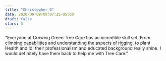 ```yaml
---
title: "Christopher G"
date: 2020-09-08T09:07:25-05:00
draft: false
stars: 5
---
```

"Everyone at Growing Green Tree Care has an incredible skill set. From climbing capabilities and understanding the aspects of rigging, to plant Health and Id, their professionalism and educated background really shine. I would definitely have them back to help me with Tree Care."

